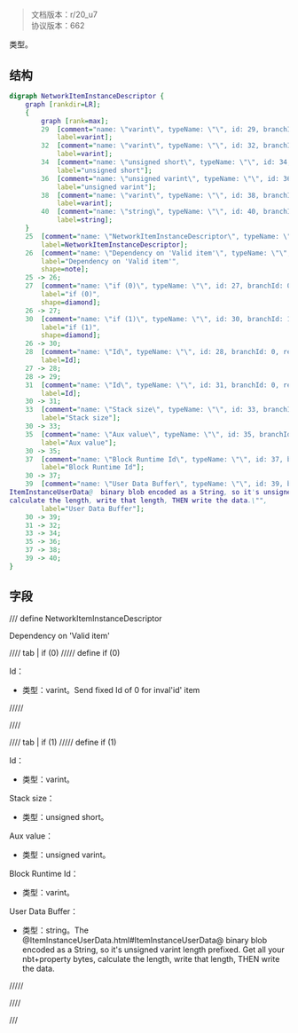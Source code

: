 # <!-- md:samp NetworkItemInstanceDescriptor -->

> 文档版本：r/20_u7<br/>协议版本：662

<!-- md:samp NetworkItemInstanceDescriptor -->类型。

## 结构

```dot
digraph NetworkItemInstanceDescriptor {
	graph [rankdir=LR];
	{
		graph [rank=max];
		29	[comment="name: \"varint\", typeName: \"\", id: 29, branchId: 0, recurseId: -1, attributes: 512, notes: \"\"",
			label=varint];
		32	[comment="name: \"varint\", typeName: \"\", id: 32, branchId: 0, recurseId: -1, attributes: 512, notes: \"\"",
			label=varint];
		34	[comment="name: \"unsigned short\", typeName: \"\", id: 34, branchId: 0, recurseId: -1, attributes: 512, notes: \"\"",
			label="unsigned short"];
		36	[comment="name: \"unsigned varint\", typeName: \"\", id: 36, branchId: 0, recurseId: -1, attributes: 512, notes: \"\"",
			label="unsigned varint"];
		38	[comment="name: \"varint\", typeName: \"\", id: 38, branchId: 0, recurseId: -1, attributes: 512, notes: \"\"",
			label=varint];
		40	[comment="name: \"string\", typeName: \"\", id: 40, branchId: 0, recurseId: -1, attributes: 512, notes: \"\"",
			label=string];
	}
	25	[comment="name: \"NetworkItemInstanceDescriptor\", typeName: \"\", id: 25, branchId: 0, recurseId: -1, attributes: 0, notes: \"\"",
		label=NetworkItemInstanceDescriptor];
	26	[comment="name: \"Dependency on 'Valid item'\", typeName: \"\", id: 26, branchId: 0, recurseId: -1, attributes: 2, notes: \"\"",
		label="Dependency on 'Valid item'",
		shape=note];
	25 -> 26;
	27	[comment="name: \"if (0)\", typeName: \"\", id: 27, branchId: 0, recurseId: -1, attributes: 4, notes: \"\"",
		label="if (0)",
		shape=diamond];
	26 -> 27;
	30	[comment="name: \"if (1)\", typeName: \"\", id: 30, branchId: 1, recurseId: -1, attributes: 4, notes: \"\"",
		label="if (1)",
		shape=diamond];
	26 -> 30;
	28	[comment="name: \"Id\", typeName: \"\", id: 28, branchId: 0, recurseId: -1, attributes: 0, notes: \"Send fixed Id of 0 for invalid item\"",
		label=Id];
	27 -> 28;
	28 -> 29;
	31	[comment="name: \"Id\", typeName: \"\", id: 31, branchId: 0, recurseId: -1, attributes: 0, notes: \"\"",
		label=Id];
	30 -> 31;
	33	[comment="name: \"Stack size\", typeName: \"\", id: 33, branchId: 0, recurseId: -1, attributes: 0, notes: \"\"",
		label="Stack size"];
	30 -> 33;
	35	[comment="name: \"Aux value\", typeName: \"\", id: 35, branchId: 0, recurseId: -1, attributes: 0, notes: \"\"",
		label="Aux value"];
	30 -> 35;
	37	[comment="name: \"Block Runtime Id\", typeName: \"\", id: 37, branchId: 0, recurseId: -1, attributes: 0, notes: \"\"",
		label="Block Runtime Id"];
	30 -> 37;
	39	[comment="name: \"User Data Buffer\", typeName: \"\", id: 39, branchId: 0, recurseId: -1, attributes: 0, notes: \"The @ItemInstanceUserData.html#\
ItemInstanceUserData@  binary blob encoded as a String, so it's unsigned varint length prefixed. Get all your nbt+property bytes, \
calculate the length, write that length, THEN write the data.\"",
		label="User Data Buffer"];
	30 -> 39;
	31 -> 32;
	33 -> 34;
	35 -> 36;
	37 -> 38;
	39 -> 40;
}

```

## 字段

/// define
NetworkItemInstanceDescriptor

Dependency on 'Valid item'

//// tab | if (0)
///// define
if (0)

Id：<!-- md:samp varint -->

- 类型：varint。Send fixed Id of 0 for inval'id' item


/////

////

//// tab | if (1)
///// define
if (1)

Id：<!-- md:samp varint -->

- 类型：varint。

Stack size：<!-- md:samp unsigned short -->

- 类型：unsigned short。

Aux value：<!-- md:samp unsigned varint -->

- 类型：unsigned varint。

Block Runtime Id：<!-- md:samp varint -->

- 类型：varint。

User Data Buffer：<!-- md:samp string -->

- 类型：string。The @ItemInstanceUserData.html#ItemInstanceUserData@  binary blob encoded as a String, so it's unsigned varint length prefixed. Get all your nbt+property bytes, calculate the length, write that length, THEN write the data.


/////

////



///
